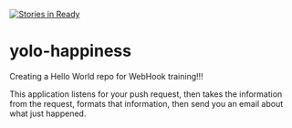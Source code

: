[![Stories in Ready](https://badge.waffle.io/thpang67/yolo-happiness.png?label=ready&title=Ready)](https://waffle.io/thpang67/yolo-happiness)
# yolo-happiness
Creating a Hello World repo for WebHook training!!!

This application listens for your push request, then takes the information from the request, formats that information, then send you an email about what just happened.


